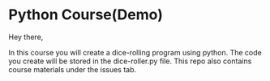 # Python Course(Demo)

Hey there, 

In this course you will create a dice-rolling program using python. The code you create will be stored in the dice-roller.py file. This repo also contains course materials under the issues tab. 
